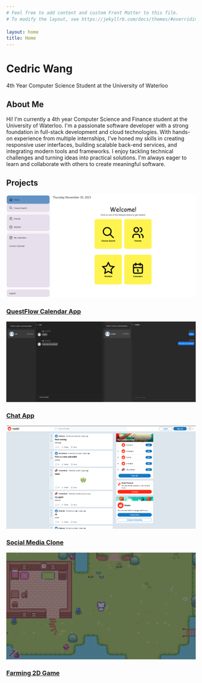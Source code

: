 ```yaml
---
# Feel free to add content and custom Front Matter to this file.
# To modify the layout, see https://jekyllrb.com/docs/themes/#overriding-theme-defaults

layout: home
title: Home
---
```


<div class="hero-section" id="home">
    <h1>Cedric Wang</h1>
    <p class="subtitle">4th Year Computer Science Student at the University of Waterloo</p>
    <div class="social-links">
        <a href="https://github.com/C689Wang" target="_blank"><i class="fab fa-github"></i></a>
        <a href="https://linkedin.com/in/cedric-wang" target="_blank"><i class="fab fa-linkedin"></i></a>
        <a href="mailto:c689wang@uwaterloo.ca"><i class="fas fa-envelope"></i></a>
    </div>
</div>

<section id="about" class="section">
    <h2>About Me</h2>
    <p>Hi! I'm currently a 4th year Computer Science and Finance student at the University of Waterloo. I'm a passionate software developer with a strong foundation in full-stack development and cloud technologies. With hands-on experience from multiple internships, I've honed my skills in creating responsive user interfaces, building scalable back-end services, and integrating modern tools and frameworks. I enjoy tackling technical challenges and turning ideas into practical solutions. I'm always eager to learn and collaborate with others to create meaningful software.</p>
</section>

<section id="projects" class="section">
    <h2>Projects</h2>
    <div class="projects-grid">
        <div class="project-card">
            <a href="https://github.com/C689Wang/questFlow-calendarApp" target="_blank" class="project-link">
                <img src="/assets/images/projects/CalendarApp.png" alt="Calendar App" class="project-image">
                <div class="project-overlay">
                    <h3>QuestFlow Calendar App</h3>
                </div>
            </a>
        </div>
        <div class="project-card">
            <a href="https://github.com/C689Wang/ChatApp" target="_blank" class="project-link">
                <img src="/assets/images/projects/ChatApp.png" alt="Chat App" class="project-image">
                <div class="project-overlay">
                    <h3>Chat App</h3>
                </div>
            </a>
        </div>
        <div class="project-card">
            <a href="https://github.com/C689Wang/SocialMediaClone" target="_blank" class="project-link">
                <img src="/assets/images/projects/SocialMediaClone.png" alt="Social Media Clone" class="project-image">
                <div class="project-overlay">
                    <h3>Social Media Clone</h3>
                </div>
            </a>
        </div>
        <div class="project-card">
            <a href="https://github.com/C689Wang/Farming2DGame" target="_blank" class="project-link">
                <img src="/assets/images/projects/Farming2DGame.png" alt="Farming 2D Game" class="project-image">
                <div class="project-overlay">
                    <h3>Farming 2D Game</h3>
                </div>
            </a>
        </div>
    </div>

</section>
